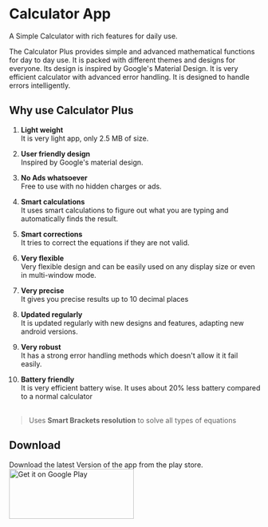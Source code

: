 # Calculator App
A Simple Calculator with rich features for daily use.

The Calculator Plus provides simple and advanced mathematical functions for day to day use. It is packed with different themes and designs for everyone. Its design is inspired by Google's Material Design. It is very efficient calculator with advanced error handling. It is designed to handle errors intelligently.

## Why use Calculator Plus
1. **Light weight**  
It is very light app, only 2.5 MB of size.

2. **User friendly design**  
Inspired by Google's material design.

3. **No Ads whatsoever**  
Free to use with no hidden charges or ads.

4. **Smart calculations**  
It uses smart calculations to figure out what you are typing and automatically finds the result.

5. **Smart corrections**  
It tries to correct the equations if they are not valid.

6. **Very flexible**  
Very flexible design and can be easily used on any display size or even in multi-window mode.

7. **Very precise**  
It gives you precise results up to 10 decimal places

8. **Updated regularly**  
It is updated regularly with new designs and features, adapting new android versions.

9. **Very robust**  
It has a strong error handling methods which doesn't allow it it fail easily.

10. **Battery friendly**  
It is very efficient battery wise. It uses about 20% less battery compared to a normal calculator
<br/><br/>
>Uses **Smart Brackets resolution** to solve all types of equations

## Download
Download the latest Version of the app from the play store.  
<a href='https://play.google.com/store/apps/details?id=com.gigaworks.tech.calculator&pcampaignid=MKT-Other-global-all-co-prtnr-py-PartBadge-Mar2515-1'><img alt='Get it on Google Play' src='https://play.google.com/intl/en_us/badges/images/generic/en_badge_web_generic.png' height="100" width="250"/>
